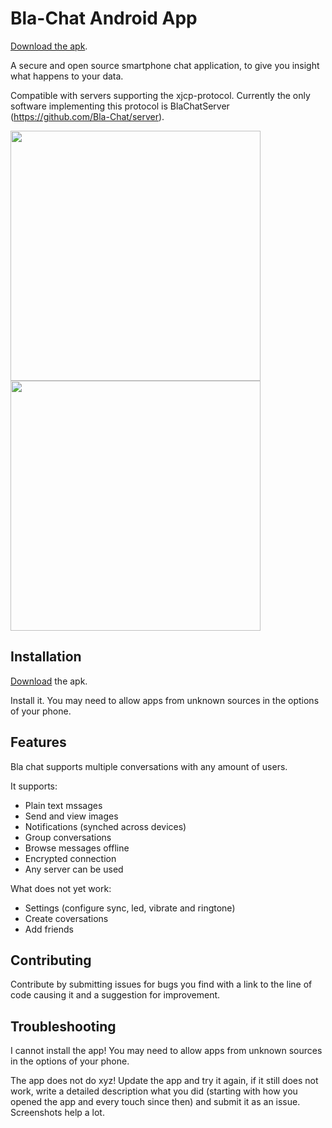 Bla-Chat Android App
====================

<a href="https://github.com/Bla-Chat/Android/blob/master/BlaChat.apk?raw=true">Download the apk</a>.

A secure and open source smartphone chat application, to give you insight what happens to your data.

Compatible with servers supporting the xjcp-protocol.
Currently the only software implementing this protocol is BlaChatServer (https://github.com/Bla-Chat/server).

<p><a href="http://www.michaelfuerst.de/wordpress/wp-content/uploads/2015/02/Screenshot_2015-02-25-19-50-30.png"><img src="http://www.michaelfuerst.de/wordpress/wp-content/uploads/2015/02/Screenshot_2015-02-25-19-50-30.png" height="400" target="_blank" /></a> <a href="http://www.michaelfuerst.de/wordpress/wp-content/uploads/2015/02/Screenshot_2015-02-25-19-50-38.png"><img src="http://www.michaelfuerst.de/wordpress/wp-content/uploads/2015/02/Screenshot_2015-02-25-19-50-38.png" height="400" target="_blank" /></a></p>

## Installation

<a href="https://github.com/Bla-Chat/Android/blob/master/BlaChat.apk?raw=true">Download</a> the apk.

Install it. You may need to allow apps from unknown sources in the options of your phone.

## Features

Bla chat supports multiple conversations with any amount of users.

It supports:
* Plain text mssages
* Send and view images
* Notifications (synched across devices)
* Group conversations
* Browse messages offline
* Encrypted connection
* Any server can be used

What does not yet work:
* Settings (configure sync, led, vibrate and ringtone)
* Create coversations
* Add friends

## Contributing

Contribute by submitting issues for bugs you find with a link to the line of code causing it and a suggestion for improvement.

## Troubleshooting

I cannot install the app! You may need to allow apps from unknown sources in the options of your phone.

The app does not do xyz! Update the app and try it again, if it still does not work, write a detailed description what you did (starting with how you opened the app and every touch since then) and submit it as an issue. Screenshots help a lot. 
